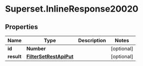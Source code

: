 # Superset.InlineResponse20020

## Properties
Name | Type | Description | Notes
------------ | ------------- | ------------- | -------------
**id** | **Number** |  | [optional] 
**result** | [**FilterSetRestApiPut**](FilterSetRestApiPut.md) |  | [optional] 
